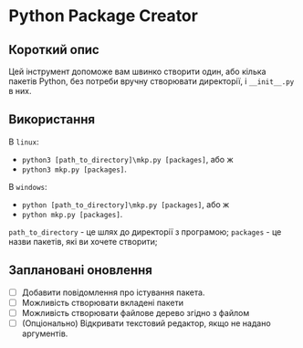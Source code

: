 # Python Package Creator

## Короткий опис

Цей інструмент допоможе вам швинко створити один, або кілька пакетів Python, 
без потреби вручну створювати директорії, і `__init__.py` в них.

## Використання

В `linux`:
   - `python3 [path_to_directory]\mkp.py [packages]`, або ж 
   - `python3 mkp.py [packages]`.

В `windows`:
   - `python [path_to_directory]\mkp.py [packages]`, або ж 
   - `python mkp.py [packages]`.

`path_to_directory` - це шлях до директорії з програмою;
`packages` - це назви пакетів, які ви хочете створити;

## Заплановані оновлення

 - [ ] Добавити повідомлення про істування пакета.
 - [ ] Можливість створювати вкладені пакети
 - [ ] Можливість створювати файлове дерево згідно з файлом
 - [ ] \(Опціонально) Відкривати текстовий редактор, якщо не надано аргументів.
